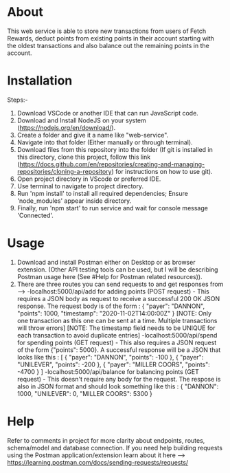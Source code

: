 <!-- @format -->
<!-- This is the README document for this web service. -->

# About

This web service is able to store new transactions from users of Fetch Rewards, deduct points from existing points in their account starting with the oldest transactions and also balance out the remaining points in the account.

# Installation

Steps:-

1. Download VSCode or another IDE that can run JavaScript code.
2. Download and Install NodeJS on your system (<https://nodejs.org/en/download/>).
3. Create a folder and give it a name like "web-service".
4. Navigate into that folder (Either manually or through terminal).
5. Download files from this repository into the folder (If git is installed in this directory, clone this project, follow this link (<https://docs.github.com/en/repositories/creating-and-managing-repositories/cloning-a-repository>) for instructions on how to use git).
6. Open project directory in VScode or preferred IDE.
7. Use terminal to navigate to project directory.
8. Run 'npm install' to install all required dependencies; Ensure 'node_modules' appear inside directory.
9. Finally, run 'npm start' to run service and wait for console message 'Connected'.

# Usage

1. Download and install Postman either on Desktop or as browser extension. (Other API testing tools can be used, but I will be describing Postman usage here (See #Help for Postman related resources)).
2. There are three routes you can send requests to and get responses from -->
   -localhost:5000/api/add for adding points (POST request) - This requires a JSON body as request to receive a successful 200 OK JSON response. The request body is of the form :
   { "payer": "DANNON", "points": 1000, "timestamp": "2020-11-02T14:00:00Z" }
   [NOTE: Only one transaction as this one can be sent at a time. Multiple transactions will throw errors]
   [NOTE: The timestamp field needs to be UNIQUE for each transaction to avoid duplicate entries]
   -localhost:5000/api/spend for spending points (GET request) - This also requires a JSON request of the form {"points": 5000}. A successful response will be a JSON that looks like this : [
   {
   "payer": "DANNON",
   "points": -100
   },
   {
   "payer": "UNILEVER",
   "points": -200
   },
   {
   "payer": "MILLER COORS",
   "points": -4700
   }
   ]
   -localhost:5000/api/balance for balancing points (GET request) - This doesn't require any body for the request. The respose is also in JSON format and should look something like this :
   {
   "DANNON": 1000,
   "UNILEVER": 0,
   "MILLER COORS": 5300
   }

# Help

Refer to comments in project for more clarity about endpoints, routes, schema/model and database connection.
If you need help building requests using the Postman application/extension learn about it here --> <https://learning.postman.com/docs/sending-requests/requests/>
